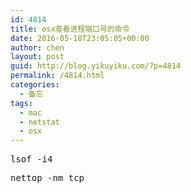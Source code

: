 ```yaml
---
id: 4814
title: osx查看进程端口号的命令
date: 2016-05-18T23:05:05+00:00
author: chen
layout: post
guid: http://blog.yikuyiku.com/?p=4814
permalink: /4814.html
categories:
  - 备忘
tags:
  - mac
  - netstat
  - osx
---
```

<pre>lsof -i4
</pre>

<pre>nettop -nm tcp
</pre>